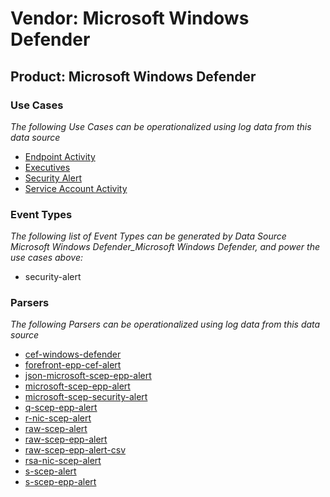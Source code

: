 Vendor: Microsoft Windows Defender
==================================
Product: Microsoft Windows Defender
-----------------------------------

### Use Cases

_The following Use Cases can be operationalized using log data from this data source_

* [Endpoint Activity](../UseCases/usecase_endpoint_activity.md)
* [Executives](../UseCases/usecase_executives.md)
* [Security Alert](../UseCases/usecase_security_alert.md)
* [Service Account Activity](../UseCases/usecase_service_account_activity.md)


### Event Types

_The following list of Event Types can be generated by Data Source Microsoft Windows Defender_Microsoft Windows Defender, and power the use cases above:_

- security-alert


### Parsers

_The following Parsers can be operationalized using log data from this data source_

* [cef-windows-defender](../Parsers/parserContent_cef-windows-defender.md)
* [forefront-epp-cef-alert](../Parsers/parserContent_forefront-epp-cef-alert.md)
* [json-microsoft-scep-epp-alert](../Parsers/parserContent_json-microsoft-scep-epp-alert.md)
* [microsoft-scep-epp-alert](../Parsers/parserContent_microsoft-scep-epp-alert.md)
* [microsoft-scep-security-alert](../Parsers/parserContent_microsoft-scep-security-alert.md)
* [q-scep-epp-alert](../Parsers/parserContent_q-scep-epp-alert.md)
* [r-nic-scep-alert](../Parsers/parserContent_r-nic-scep-alert.md)
* [raw-scep-alert](../Parsers/parserContent_raw-scep-alert.md)
* [raw-scep-epp-alert](../Parsers/parserContent_raw-scep-epp-alert.md)
* [raw-scep-epp-alert-csv](../Parsers/parserContent_raw-scep-epp-alert-csv.md)
* [rsa-nic-scep-alert](../Parsers/parserContent_rsa-nic-scep-alert.md)
* [s-scep-alert](../Parsers/parserContent_s-scep-alert.md)
* [s-scep-epp-alert](../Parsers/parserContent_s-scep-epp-alert.md)
